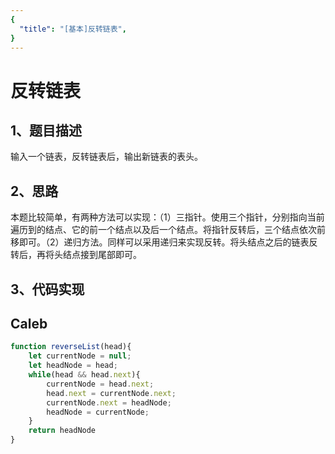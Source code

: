 ```yaml
---
{
  "title": "[基本]反转链表",
}
---
```


# 反转链表

## 1、题目描述
输入一个链表，反转链表后，输出新链表的表头。

## 2、思路
本题比较简单，有两种方法可以实现：（1）三指针。使用三个指针，分别指向当前遍历到的结点、它的前一个结点以及后一个结点。将指针反转后，三个结点依次前移即可。（2）递归方法。同样可以采用递归来实现反转。将头结点之后的链表反转后，再将头结点接到尾部即可。

## 3、代码实现

## Caleb
``` js
function reverseList(head){
	let currentNode = null;
	let headNode = head;
	while(head && head.next){
		currentNode = head.next;
		head.next = currentNode.next;
		currentNode.next = headNode;
		headNode = currentNode;
	}
	return headNode
}
```